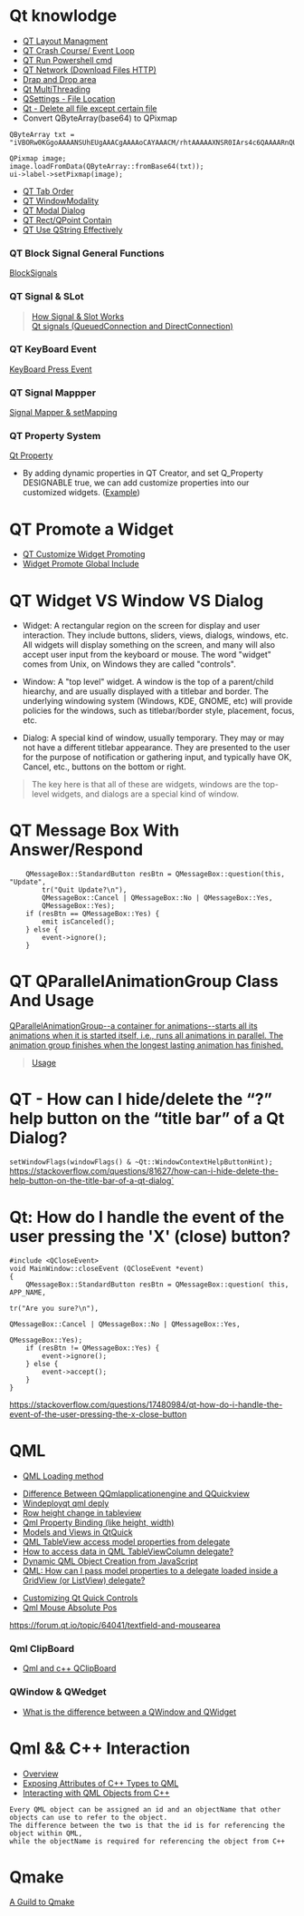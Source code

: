 # Qt knowlodge

- [QT Layout Managment](https://doc.qt.io/qt-5/layout.html)<br>
- [QT Crash Course/ Event Loop](https://www.cleanqt.io/blog/crash-course-in-qt-for-c%2B%2B-developers,-part-1)<br>
- [QT Run Powershell cmd](https://github.com/MingruiZhangW/Useful-Function-Database/blob/master/Qt/Qt_Run_Powershell_cmd.md)<br>
- [QT Network (Download Files HTTP)](https://github.com/MingruiZhangW/Useful-Function-Database/blob/master/Qt/downloadmanager.cpp)<br>
- [Drap and Drop area](https://wiki.qt.io/Drag_and_Drop_of_files)<br>
- [Qt MultiThreading](https://toptal.com/qt/qt-multithreading-c-plus-plus)<br>
- [QSettings - File Location](https://stackoverflow.com/questions/4031838/qsettings-where-is-the-location-of-the-ini-file)<br>
- [Qt - Delete all file except certain file](https://github.com/MingruiZhangW/Useful-Function-Database/blob/master/Qt/Qt_Delete_File.md)<br>
- Convert QByteArray(base64) to QPixmap
```
QByteArray txt = "iVBORw0KGgoAAAANSUhEUgAAACgAAAAoCAYAAACM/rhtAAAAAXNSR0IArs4c6QAAAARnQU1BAACxjwv8YQUAAAAJcEhZcwAADsMAAA7DAcdvqGQAAADxSURBVFhH7ZSxDYMwEEW9RdqU9MhFOho6WrwAE0SsESGlyABpvEU2yB5ZItLFnG1kkJEgipUjuSdZWG78+HdnwTAMAR73J7gtXTYjOSd61Wc6PxCTJCXYM5X8muDldJi9OJQkKdjj+5KsoGcTgrHhSc5PJei2iVA1qNvRrBoyIYbLiAjmUBi5Sjc0BbPOJKdL2LVG0HzdMbJEMG16WNoGpBQUBW1pC2VLikl2OR3BqRAtQSzteCBigkv4vKAsoQpK65HaTHK7JyA4vHnxtVYy4ZCEjAdmDSyIYF/a99CdLCaxoE0u7MF3UmQYhmGYv0SIF0Zn9rmd3QoAAAAAAElFTkSuQmCC";

QPixmap image;
image.loadFromData(QByteArray::fromBase64(txt));
ui->label->setPixmap(image);
```

- [QT Tab Order](https://doc.qt.io/archives/qt-4.8/designer-tab-order.html)<br>
- [QT WindowModality](https://doc.qt.io/qt-5/qt.html#WindowModality-enum)<br>
- [QT Modal Dialog](https://doc.qt.io/qt-5/qdialog.html#modal-dialogs)<br>
- [QT Rect/QPoint Contain](https://github.com/MingruiZhangW/Useful-Function-Database/blob/master/Qt/Check%20if%20a%20Widget%20contains%20QPoint.md)<br>
- [QT Use QString Effectively](https://wiki.qt.io/Using_QString_Effectively)<br>
### QT Block Signal General Functions
[BlockSignals](https://github.com/MingruiZhangW/Useful-Function-Database/blob/master/Qt/QT%20BlockSignal%20General%20Function.md)<br>

### QT Signal & SLot
> [How Signal & Slot Works](https://woboq.com/blog/how-qt-signals-slots-work.html)<br>
> [Qt signals (QueuedConnection and DirectConnection)](https://stackoverflow.com/questions/15051553/qt-signals-queuedconnection-and-directconnection)<br>

### QT KeyBoard Event
[KeyBoard Press Event](https://www.qtcentre.org/threads/693-Capture-a-keyboard-event)<br>

### QT Signal Mappper
[Signal Mapper & setMapping](https://github.com/MingruiZhangW/Useful-Function-Database/blob/master/Qt/qt_signal_mapper.md)<br>

### QT Property System
[Qt Property](https://doc.qt.io/qt-5/properties.html)<br>
- By adding dynamic properties in QT Creator, and set Q_Property DESIGNABLE true, we can add customize properties into our customized widgets. ([Example](https://github.com/MingruiZhangW/Useful-Function-Database/blob/master/Qt/overlay.h))

# QT Promote a Widget
- [QT Customize Widget Promoting](https://doc.qt.io/qt-5/designer-using-custom-widgets.html#promoting-widgets)<br>
- [Widget Promote Global Include](https://stackoverflow.com/questions/24031774/what-does-the-global-include-checkbox-mean-in-the-promoted-widgets-dialog)<br>

# QT Widget VS Window VS Dialog
- Widget: A rectangular region on the screen for display and user interaction. They include buttons, sliders, views, dialogs, windows, etc. All widgets will display something on the screen, and many will also accept user input from the keyboard or mouse. The word "widget" comes from Unix, on Windows they are called "controls".

- Window: A "top level" widget. A window is the top of a parent/child hiearchy, and are usually displayed with a titlebar and border. The underlying windowing system (Windows, KDE, GNOME, etc) will provide policies for the windows, such as titlebar/border style, placement, focus, etc.

- Dialog: A special kind of window, usually temporary. They may or may not have a different titlebar appearance. They are presented to the user for the purpose of notification or gathering input, and typically have OK, Cancel, etc., buttons on the bottom or right.

> The key here is that all of these are widgets, windows are the top-level widgets, and dialogs are a special kind of window.

# QT Message Box With Answer/Respond
```
    QMessageBox::StandardButton resBtn = QMessageBox::question(this, "Update",
        tr("Quit Update?\n"),
        QMessageBox::Cancel | QMessageBox::No | QMessageBox::Yes,
        QMessageBox::Yes);
    if (resBtn == QMessageBox::Yes) {
        emit isCanceled();
    } else {
        event->ignore();
    }
```
# QT QParallelAnimationGroup Class And Usage
[QParallelAnimationGroup--a container for animations--starts all its animations when it is started itself, i.e., runs all animations in parallel. The animation group finishes when the longest lasting animation has finished.](https://doc.qt.io/qt-5/qparallelanimationgroup.html)<br>
>[Usage](https://stackoverflow.com/questions/32476006/how-to-make-an-expandable-collapsable-section-widget-in-qt)<br>

# QT - How can I hide/delete the “?” help button on the “title bar” of a Qt Dialog?
`setWindowFlags(windowFlags() & ~Qt::WindowContextHelpButtonHint);`<br>
https://stackoverflow.com/questions/81627/how-can-i-hide-delete-the-help-button-on-the-title-bar-of-a-qt-dialog`

# Qt: How do I handle the event of the user pressing the 'X' (close) button?
```
#include <QCloseEvent>
void MainWindow::closeEvent (QCloseEvent *event)
{
    QMessageBox::StandardButton resBtn = QMessageBox::question( this, APP_NAME,
                                                                tr("Are you sure?\n"),
                                                                QMessageBox::Cancel | QMessageBox::No | QMessageBox::Yes,
                                                                QMessageBox::Yes);
    if (resBtn != QMessageBox::Yes) {
        event->ignore();
    } else {
        event->accept();
    }
}
```
https://stackoverflow.com/questions/17480984/qt-how-do-i-handle-the-event-of-the-user-pressing-the-x-close-button

# QML
- [QML Loading method](https://github.com/MingruiZhangW/Useful-Function-Database/blob/master/Qt/qml.md)<br>
+ [Difference Between QQmlapplicationengine and QQuickview](https://forum.qt.io/topic/72516/what-is-the-difference-between-qqmlapplicationengine-and-qquickview)<br>
+ [Windeployqt qml deply](https://stackoverflow.com/questions/53160127/windeployqt-module-qtquick-not-installed)<br>
+ [Row height change in tableview](https://stackoverflow.com/questions/25522719/how-to-correctly-change-the-row-height-of-a-tableview)<br>
+ [Qml Property Binding (like height, width)](https://doc.qt.io/qt-5/qtqml-syntax-propertybinding.html)<br>
+ [Models and Views in QtQuick](https://doc.qt.io/qt-5/qtquick-modelviewsdata-modelview.html#qml-data-models)<br>
+ [QML TableView access model properties from delegate](https://stackoverflow.com/questions/22874387/qml-tableview-access-model-properties-from-delegate)<br>
+ [How to access data in QML TableViewColumn delegate?](https://stackoverflow.com/questions/19577210/how-to-access-data-in-qml-tableviewcolumn-delegate/26809548)<br>
+ [Dynamic QML Object Creation from JavaScript](https://doc.qt.io/qt-5/qtqml-javascript-dynamicobjectcreation.html)<br>
+ [QML: How can I pass model properties to a delegate loaded inside a GridView (or ListView) delegate?](https://stackoverflow.com/questions/8450992/qml-how-can-i-pass-model-properties-to-a-delegate-loaded-inside-a-gridview-or)<br>
- [Customizing Qt Quick Controls](https://doc.qt.io/qt-5/qtquickcontrols2-customize.html#customizing-button)<br>
- [Qml Mouse Absolute Pos](https://stackoverflow.com/questions/19392163/qml-mouse-absolute-position-in-mousearea/44779025#44779025)<br>

https://forum.qt.io/topic/64041/textfield-and-mousearea

### Qml ClipBoard
- [Qml and c++ QClipBoard](https://ruedigergad.com/2011/08/06/qml-and-clipboard-interaction/?unapproved=11929&moderation-hash=90a2276746f2445ad9fdd8464cdb66b5#comment-11929)<br>

### QWindow & QWedget
- [What is the difference between a QWindow and QWidget](https://stackoverflow.com/questions/17860604/what-is-the-difference-between-a-qwindow-and-qwidget)<br>

# Qml && C++ Interaction
- [Overview](https://doc.qt.io/qt-5/qtqml-cppintegration-overview.html)<br>
- [Exposing Attributes of C++ Types to QML](https://doc.qt.io/qt-5/qtqml-cppintegration-exposecppattributes.html)<br>
- [Interacting with QML Objects from C++](https://doc.qt.io/qt-5/qtqml-cppintegration-interactqmlfromcpp.html)<br>

```
Every QML object can be assigned an id and an objectName that other objects can use to refer to the object.
The difference between the two is that the id is for referencing the object within QML,
while the objectName is required for referencing the object from C++
```

# Qmake
[A Guild to Qmake](https://www.toptal.com/qt/vital-guide-qmake)<br>
